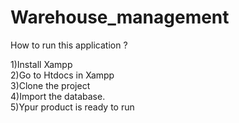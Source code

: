 # Warehouse_management
How to run this application ?

1)Install Xampp <br>
2)Go to Htdocs in Xampp <br>
3)Clone the project <br>
4)Import the database. <br>
5)Ypur product is ready to run <br>
